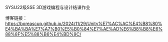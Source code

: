 SYSU22级SSE 3D游戏编程与设计结课作业

博客链接：https://boreascup.github.io/2024/11/29/Unity%E7%AC%AC%E4%B8%80%E4%BA%BA%E7%A7%B0%E5%B0%84%E7%AE%AD%E6%B8%B8%E6%88%8F%E5%88%B6%E4%BD%9C/